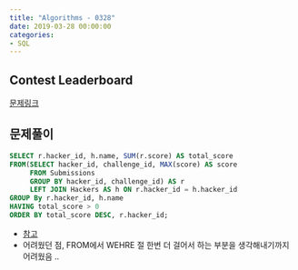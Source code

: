 ```yaml
---
title: "Algorithms - 0328"
date: 2019-03-28 00:00:00
categories:
- SQL
---
```


## Contest Leaderboard
[문제링크](https://www.hackerrank.com/challenges/contest-leaderboard/problem)

## 문제풀이
```sql
SELECT r.hacker_id, h.name, SUM(r.score) AS total_score
FROM(SELECT hacker_id, challenge_id, MAX(score) AS score
     FROM Submissions
     GROUP BY hacker_id, challenge_id) AS r
     LEFT JOIN Hackers AS h ON r.hacker_id = h.hacker_id
GROUP By r.hacker_id, h.name
HAVING total_score > 0
ORDER BY total_score DESC, r.hacker_id;
```
- [참고](https://nifannn.github.io/2017/10/24/SQL-Notes-Hackerrank-Contest-Leaderboard/)
- 어려웠던 점, FROM에서 WEHRE 절 한번 더 걸어서 하는 부분을 생각해내기까지 어려웠음 ..
